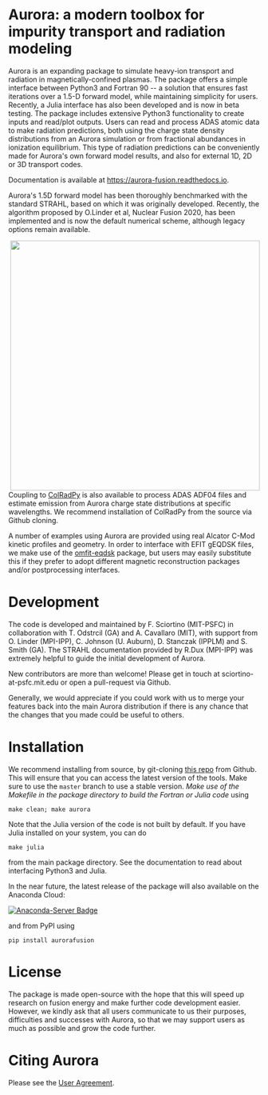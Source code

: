 # Aurora: a modern toolbox for impurity transport and radiation modeling

Aurora is an expanding package to simulate heavy-ion transport and radiation in magnetically-confined plasmas. The package offers a simple interface between Python3 and Fortran 90 -- a solution that ensures fast iterations over a 1.5-D forward model, while maintaining simplicity for users. Recently, a Julia interface has also been developed and is now in beta testing. The package includes extensive Python3 functionality to create inputs and read/plot outputs. Users can read and process ADAS atomic data to make radiation predictions, both using the charge state density distributions from an Aurora simulation or from fractional abundances in ionization equilibrium. This type of radiation predictions can be conveniently made for Aurora's own forward model results, and also for external 1D, 2D or 3D transport codes. 

Documentation is available at https://aurora-fusion.readthedocs.io.

Aurora's 1.5D forward model has been thoroughly benchmarked with the standard STRAHL, based on which it was originally developed. Recently, the algorithm proposed by O.Linder et al, Nuclear Fusion 2020, has been implemented and is now the default numerical scheme, although legacy options remain available. 

<img src="https://user-images.githubusercontent.com/25516628/93692659-f12c4b00-fac3-11ea-817c-d971c6853b8b.jpg" width="500" align="right">

Coupling to [ColRadPy](https://github.com/johnson-c/ColRadPy) is also available to process ADAS ADF04 files and estimate emission from Aurora charge state distributions at specific wavelengths. We recommend installation of ColRadPy from the source via Github cloning. 

A number of examples using Aurora are provided using real Alcator C-Mod kinetic profiles and geometry. In order to interface with EFIT gEQDSK files, we make use of the [omfit-eqdsk](https://gafusion.github.io/OMFIT-source/classes.html) package, but users may easily substitute this if they prefer to adopt different magnetic reconstruction packages and/or postprocessing interfaces. 

# Development 

The code is developed and maintained by F. Sciortino (MIT-PSFC) in collaboration with T. Odstrcil (GA) and A. Cavallaro (MIT), with support from O. Linder (MPI-IPP), C. Johnson (U. Auburn), D. Stanczak (IPPLM) and S. Smith (GA). The STRAHL documentation provided by R.Dux (MPI-IPP) was extremely helpful to guide the initial development of Aurora.

New contributors are more than welcome! Please get in touch at sciortino-at-psfc.mit.edu or open a pull-request via Github. 

Generally, we would appreciate if you could work with us to merge your features back into the main Aurora distribution if there is any chance that the changes that you made could be useful to others. 

# Installation

We recommend installing from source, by git-cloning [this repo](https://github.com/fsciortino/aurora) from Github. This will ensure that you can access the latest version of the tools. Make sure to use the `master` branch to use a stable version. *Make use of the Makefile in the package directory to build the Fortran or Julia code* using 
```
make clean; make aurora
```
Note that the Julia version of the code is not built by default. If you have Julia installed on your system, you can do  
```
make julia
```
from the main package directory. See the documentation to read about interfacing Python3 and Julia. 

In the near future, the latest release of the package will also available on the Anaconda Cloud:

[![Anaconda-Server Badge](https://anaconda.org/sciortino/aurorafusion/badges/latest_release_date.svg)](https://anaconda.org/sciortino/aurorafusion)

and from PyPI using 
```
pip install aurorafusion
```

# License

The package is made open-source with the hope that this will speed up research on fusion energy and make further code development easier. However, we kindly ask that all users communicate to us their purposes, difficulties and successes with Aurora, so that we may support users as much as possible and grow the code further. 


# Citing Aurora

Please see the [User Agreement](https://github.com/fsciortino/Aurora/blob/master/USER_AGREEMENT.txt). 
